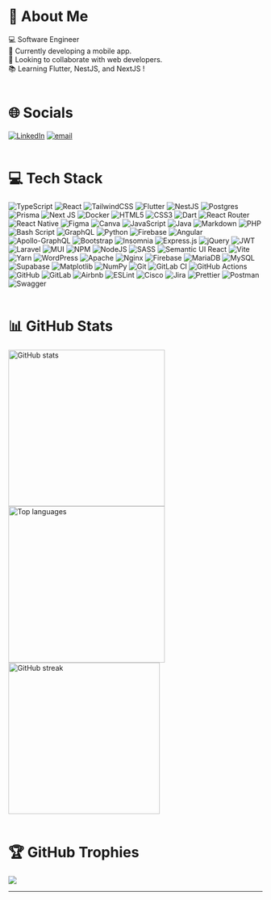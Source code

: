 # 💫 About Me
💻 Software Engineer<br>
📱 Currently developing a mobile app.<br>
🤝 Looking to collaborate with web developers.<br>
📚 Learning Flutter, NestJS, and NextJS !
<br>&nbsp;<br>

# 🌐 Socials
[![LinkedIn](https://img.shields.io/badge/LinkedIn-%230077B5.svg?logo=linkedin&logoColor=white)](https://linkedin.com/in/samy-djemili) [![email](https://img.shields.io/badge/Email-D14836?logo=gmail&logoColor=white)](mailto:samy.djemili@infyneis.com) 
<br>&nbsp;<br>

# 💻 Tech Stack
![TypeScript](https://img.shields.io/badge/typescript-%23007ACC.svg?style=for-the-badge&logo=typescript&logoColor=white) ![React](https://img.shields.io/badge/react-%2320232a.svg?style=for-the-badge&logo=react&logoColor=%2361DAFB) ![TailwindCSS](https://img.shields.io/badge/tailwindcss-%2338B2AC.svg?style=for-the-badge&logo=tailwind-css&logoColor=white) ![Flutter](https://img.shields.io/badge/Flutter-%2302569B.svg?style=for-the-badge&logo=Flutter&logoColor=white) ![NestJS](https://img.shields.io/badge/nestjs-%23E0234E.svg?style=for-the-badge&logo=nestjs&logoColor=white) ![Postgres](https://img.shields.io/badge/postgres-%23316192.svg?style=for-the-badge&logo=postgresql&logoColor=white) ![Prisma](https://img.shields.io/badge/Prisma-3982CE?style=for-the-badge&logo=Prisma&logoColor=white) ![Next JS](https://img.shields.io/badge/Next-black?style=for-the-badge&logo=next.js&logoColor=white) ![Docker](https://img.shields.io/badge/docker-%230db7ed.svg?style=for-the-badge&logo=docker&logoColor=white) ![HTML5](https://img.shields.io/badge/html5-%23E34F26.svg?style=for-the-badge&logo=html5&logoColor=white) ![CSS3](https://img.shields.io/badge/css3-%231572B6.svg?style=for-the-badge&logo=css3&logoColor=white) ![Dart](https://img.shields.io/badge/dart-%230175C2.svg?style=for-the-badge&logo=dart&logoColor=white) ![React Router](https://img.shields.io/badge/React_Router-CA4245?style=for-the-badge&logo=react-router&logoColor=white) ![React Native](https://img.shields.io/badge/react_native-%2320232a.svg?style=for-the-badge&logo=react&logoColor=%2361DAFB) ![Figma](https://img.shields.io/badge/figma-%23F24E1E.svg?style=for-the-badge&logo=figma&logoColor=white) ![Canva](https://img.shields.io/badge/Canva-%2300C4CC.svg?style=for-the-badge&logo=Canva&logoColor=white) ![JavaScript](https://img.shields.io/badge/javascript-%23323330.svg?style=for-the-badge&logo=javascript&logoColor=%23F7DF1E) ![Java](https://img.shields.io/badge/java-%23ED8B00.svg?style=for-the-badge&logo=openjdk&logoColor=white) ![Markdown](https://img.shields.io/badge/markdown-%23000000.svg?style=for-the-badge&logo=markdown&logoColor=white) ![PHP](https://img.shields.io/badge/php-%23777BB4.svg?style=for-the-badge&logo=php&logoColor=white) ![Bash Script](https://img.shields.io/badge/bash_script-%23121011.svg?style=for-the-badge&logo=gnu-bash&logoColor=white) ![GraphQL](https://img.shields.io/badge/-GraphQL-E10098?style=for-the-badge&logo=graphql&logoColor=white) ![Python](https://img.shields.io/badge/python-3670A0?style=for-the-badge&logo=python&logoColor=ffdd54) ![Firebase](https://img.shields.io/badge/firebase-%23039BE5.svg?style=for-the-badge&logo=firebase) ![Angular](https://img.shields.io/badge/angular-%23DD0031.svg?style=for-the-badge&logo=angular&logoColor=white) ![Apollo-GraphQL](https://img.shields.io/badge/-ApolloGraphQL-311C87?style=for-the-badge&logo=apollo-graphql) ![Bootstrap](https://img.shields.io/badge/bootstrap-%238511FA.svg?style=for-the-badge&logo=bootstrap&logoColor=white) ![Insomnia](https://img.shields.io/badge/Insomnia-black?style=for-the-badge&logo=insomnia&logoColor=5849BE) ![Express.js](https://img.shields.io/badge/express.js-%23404d59.svg?style=for-the-badge&logo=express&logoColor=%2361DAFB) ![jQuery](https://img.shields.io/badge/jquery-%230769AD.svg?style=for-the-badge&logo=jquery&logoColor=white) ![JWT](https://img.shields.io/badge/JWT-black?style=for-the-badge&logo=JSON%20web%20tokens) ![Laravel](https://img.shields.io/badge/laravel-%23FF2D20.svg?style=for-the-badge&logo=laravel&logoColor=white) ![MUI](https://img.shields.io/badge/MUI-%230081CB.svg?style=for-the-badge&logo=mui&logoColor=white) ![NPM](https://img.shields.io/badge/NPM-%23CB3837.svg?style=for-the-badge&logo=npm&logoColor=white) ![NodeJS](https://img.shields.io/badge/node.js-6DA55F?style=for-the-badge&logo=node.js&logoColor=white) ![SASS](https://img.shields.io/badge/SASS-hotpink.svg?style=for-the-badge&logo=SASS&logoColor=white) ![Semantic UI React](https://img.shields.io/badge/Semantic%20UI%20React-%2335BDB2.svg?style=for-the-badge&logo=SemanticUIReact&logoColor=white)  ![Vite](https://img.shields.io/badge/vite-%23646CFF.svg?style=for-the-badge&logo=vite&logoColor=white) ![Yarn](https://img.shields.io/badge/yarn-%232C8EBB.svg?style=for-the-badge&logo=yarn&logoColor=white) ![WordPress](https://img.shields.io/badge/WordPress-%23117AC9.svg?style=for-the-badge&logo=WordPress&logoColor=white) ![Apache](https://img.shields.io/badge/apache-%23D42029.svg?style=for-the-badge&logo=apache&logoColor=white) ![Nginx](https://img.shields.io/badge/nginx-%23009639.svg?style=for-the-badge&logo=nginx&logoColor=white) ![Firebase](https://img.shields.io/badge/firebase-a08021?style=for-the-badge&logo=firebase&logoColor=ffcd34) ![MariaDB](https://img.shields.io/badge/MariaDB-003545?style=for-the-badge&logo=mariadb&logoColor=white) ![MySQL](https://img.shields.io/badge/mysql-4479A1.svg?style=for-the-badge&logo=mysql&logoColor=white) ![Supabase](https://img.shields.io/badge/Supabase-3ECF8E?style=for-the-badge&logo=supabase&logoColor=white) ![Matplotlib](https://img.shields.io/badge/Matplotlib-%23ffffff.svg?style=for-the-badge&logo=Matplotlib&logoColor=black) ![NumPy](https://img.shields.io/badge/numpy-%23013243.svg?style=for-the-badge&logo=numpy&logoColor=white) ![Git](https://img.shields.io/badge/git-%23F05033.svg?style=for-the-badge&logo=git&logoColor=white) ![GitLab CI](https://img.shields.io/badge/gitlab%20CI-%23181717.svg?style=for-the-badge&logo=gitlab&logoColor=white) ![GitHub Actions](https://img.shields.io/badge/github%20actions-%232671E5.svg?style=for-the-badge&logo=githubactions&logoColor=white) ![GitHub](https://img.shields.io/badge/github-%23121011.svg?style=for-the-badge&logo=github&logoColor=white) ![GitLab](https://img.shields.io/badge/gitlab-%23181717.svg?style=for-the-badge&logo=gitlab&logoColor=white) ![Airbnb](https://img.shields.io/badge/Airbnb-%23ff5a5f.svg?style=for-the-badge&logo=Airbnb&logoColor=white) ![ESLint](https://img.shields.io/badge/ESLint-4B3263?style=for-the-badge&logo=eslint&logoColor=white) ![Cisco](https://img.shields.io/badge/cisco-%23049fd9.svg?style=for-the-badge&logo=cisco&logoColor=black) ![Jira](https://img.shields.io/badge/jira-%230A0FFF.svg?style=for-the-badge&logo=jira&logoColor=white) ![Prettier](https://img.shields.io/badge/prettier-%23F7B93E.svg?style=for-the-badge&logo=prettier&logoColor=black) ![Postman](https://img.shields.io/badge/Postman-FF6C37?style=for-the-badge&logo=postman&logoColor=white) ![Swagger](https://img.shields.io/badge/-Swagger-%23Clojure?style=for-the-badge&logo=swagger&logoColor=white)
<br>&nbsp;<br>

# 📊 GitHub Stats
<a href="https://github-readme-stats.vercel.app/api?username=samypnotise&hide_border=false&include_all_commits=true&show=reviews,discussions_started,discussions_answered,prs_merged,prs_merged_percentage&show_icons=true&bg_color=2c2b55&text_color=ffffff&icon_color=63fdc9&title_color=fbd003&ring_color=fbd003" alt="GitHub stats">
<img height=310 align="center" src="https://github-readme-stats.vercel.app/api?username=samypnotise&hide_border=false&include_all_commits=true&show=reviews,discussions_started,discussions_answered,prs_merged,prs_merged_percentage&show_icons=true&bg_color=2c2b55&text_color=ffffff&icon_color=63fdc9&title_color=fbd003&ring_color=fbd003" alt="GitHub stats"/>
</a>

<a href="https://github-readme-stats.vercel.app/api/top-langs/?username=samypnotise&hide_border=false&include_all_commits=true&bg_color=2c2b55&text_color=ffffff&icon_color=63fdc9&title_color=fbd003&layout=pie" alt="Top languages">
<img height=310 align="center" src="https://github-readme-stats.vercel.app/api/top-langs/?username=samypnotise&hide_border=false&include_all_commits=true&bg_color=2c2b55&text_color=ffffff&icon_color=63fdc9&title_color=fbd003&layout=pie" alt="Top languages"/>
</a>

<br>

<a href="https://github-readme-streak-stats.herokuapp.com/?user=samypnotise&theme=shades-of-purple&hide_border=falsetheme=shades-of-purple&short_numbers=false&background=2C2B55&ring=FBD003&fire=63FDC9&currStreakLabel=63FDC9&currStreakNum=FBD003" alt="GitHub streak">
<img height=300 align="center" src="https://github-readme-streak-stats.herokuapp.com/?user=samypnotise&theme=shades-of-purple&hide_border=falsetheme=shades-of-purple&short_numbers=false&background=2C2B55&ring=FBD003&fire=63FDC9&currStreakLabel=63FDC9&currStreakNum=FBD003" alt="GitHub streak" />
</a>
<br>&nbsp;<br>

# 🏆 GitHub Trophies
![](https://github-profile-trophy.vercel.app/?username=samypnotise&theme=onedark&no-frame=false&no-bg=false&margin-w=4)

---
<!-- Links for separated stats
![](https://github-readme-stats.vercel.app/api?username=samypnotise&hide_border=false&include_all_commits=true&show=reviews,discussions_started,discussions_answered,prs_merged,prs_merged_percentage&show_icons=true&bg_color=2c2b55&text_color=ffffff&icon_color=63fdc9&title_color=e8b900&ring_color=63fdc9)<br/>
![](https://github-readme-streak-stats.herokuapp.com/?user=samypnotise&theme=shades-of-purple&hide_border=false)<br/>
![](https://github-readme-stats.vercel.app/api/top-langs/?username=samypnotise&hide_border=false&include_all_commits=true&bg_color=2c2b55&text_color=ffffff&icon_color=63fdc9&title_color=e8b900&layout=pie)
-->
